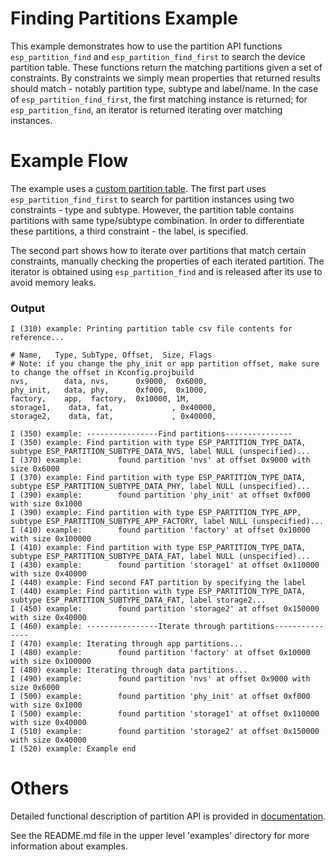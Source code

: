 # Finding Partitions Example

This example demonstrates how to use the partition API functions `esp_partition_find`  and `esp_partition_find_first` to search the device partition table.
These functions return the matching partitions given a set of constraints. By constraints we simply mean
properties that returned results should match - notably partition type, subtype and label/name. In the case of `esp_partition_find_first`, the first matching instance is returned; 
for `esp_partition_find`, an iterator is returned iterating over matching instances.

# Example Flow

The example uses a [custom partition table](./partitions_example.csv). The first part uses `esp_partition_find_first` to search for partition instances 
using two constraints - type and subtype. However, the partition table contains partitions with same type/subtype combination. In order to differentiate these partitions, 
a third constraint - the label, is specified.

The second part shows how to iterate over partitions that match certain constraints, manually checking the properties of each iterated partition. 
The iterator is obtained using `esp_partition_find` and is released after its use to avoid memory leaks.

### Output

```
I (310) example: Printing partition table csv file contents for reference...

# Name,   Type, SubType, Offset,  Size, Flags
# Note: if you change the phy_init or app partition offset, make sure to change the offset in Kconfig.projbuild
nvs,        data, nvs,      0x9000,  0x6000,
phy_init,   data, phy,      0xf000,  0x1000,
factory,    app,  factory,  0x10000, 1M,
storage1,    data, fat,             , 0x40000,
storage2,    data, fat,             , 0x40000,

I (350) example: ----------------Find partitions---------------
I (350) example: Find partition with type ESP_PARTITION_TYPE_DATA, subtype ESP_PARTITION_SUBTYPE_DATA_NVS, label NULL (unspecified)...
I (370) example:        found partition 'nvs' at offset 0x9000 with size 0x6000
I (370) example: Find partition with type ESP_PARTITION_TYPE_DATA, subtype ESP_PARTITION_SUBTYPE_DATA_PHY, label NULL (unspecified)...
I (390) example:        found partition 'phy_init' at offset 0xf000 with size 0x1000
I (390) example: Find partition with type ESP_PARTITION_TYPE_APP, subtype ESP_PARTITION_SUBTYPE_APP_FACTORY, label NULL (unspecified)...
I (410) example:        found partition 'factory' at offset 0x10000 with size 0x100000
I (410) example: Find partition with type ESP_PARTITION_TYPE_DATA, subtype ESP_PARTITION_SUBTYPE_DATA_FAT, label NULL (unspecified)...
I (430) example:        found partition 'storage1' at offset 0x110000 with size 0x40000
I (440) example: Find second FAT partition by specifying the label
I (440) example: Find partition with type ESP_PARTITION_TYPE_DATA, subtype ESP_PARTITION_SUBTYPE_DATA_FAT, label storage2...
I (450) example:        found partition 'storage2' at offset 0x150000 with size 0x40000
I (460) example: ----------------Iterate through partitions---------------
I (470) example: Iterating through app partitions...
I (480) example:        found partition 'factory' at offset 0x10000 with size 0x100000
I (480) example: Iterating through data partitions...
I (490) example:        found partition 'nvs' at offset 0x9000 with size 0x6000
I (500) example:        found partition 'phy_init' at offset 0xf000 with size 0x1000
I (500) example:        found partition 'storage1' at offset 0x110000 with size 0x40000
I (510) example:        found partition 'storage2' at offset 0x150000 with size 0x40000
I (520) example: Example end
```

# Others

Detailed functional description of partition API is provided in [documentation](https://docs.espressif.com/projects/esp-idf/en/latest/api-reference/storage/spi_flash.html).

See the README.md file in the upper level 'examples' directory for more information about examples.
